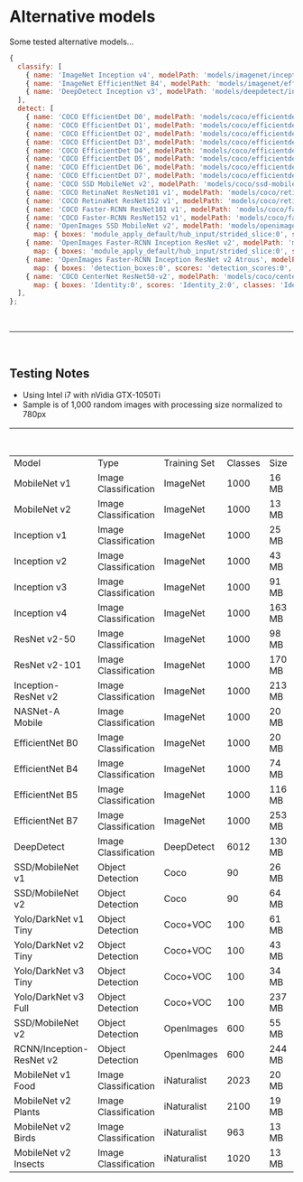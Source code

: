 # Alternative models

Some tested alternative models...

```js
{
  classify: [
    { name: 'ImageNet Inception v4', modelPath: 'models/imagenet/inception-v4', tensorSize: 299, scaleScore: 200, offset: 1 },
    { name: 'ImageNet EfficientNet B4', modelPath: 'models/imagenet/efficientnet-b4', tensorSize: 380, minScore: 0.35, scaleScore: 1 },
    { name: 'DeepDetect Inception v3', modelPath: 'models/deepdetect/inception-v3', tensorSize: 299, minScore: 0.35, scaleScore: 2000 },
  ],
  detect: [
    { name: 'COCO EfficientDet D0', modelPath: 'models/coco/efficientdet-d0', minScore: 0.2, scaleOutput: true },
    { name: 'COCO EfficientDet D1', modelPath: 'models/coco/efficientdet-d1', minScore: 0.2, scaleOutput: true },
    { name: 'COCO EfficientDet D2', modelPath: 'models/coco/efficientdet-d2', minScore: 0.2, scaleOutput: true },
    { name: 'COCO EfficientDet D3', modelPath: 'models/coco/efficientdet-d3', minScore: 0.2, scaleOutput: true, maxResults: 20 },
    { name: 'COCO EfficientDet D4', modelPath: 'models/coco/efficientdet-d4', minScore: 0.2, scaleOutput: true },
    { name: 'COCO EfficientDet D5', modelPath: 'models/coco/efficientdet-d5', minScore: 0.2, scaleOutput: true },
    { name: 'COCO EfficientDet D6', modelPath: 'models/coco/efficientdet-d6', minScore: 0.2, scaleOutput: true },
    { name: 'COCO EfficientDet D7', modelPath: 'models/coco/efficientdet-d7', minScore: 0.2, scaleOutput: true },
    { name: 'COCO SSD MobileNet v2', modelPath: 'models/coco/ssd-mobilenet-v2', minScore: 0.4, scaleOutput: true, maxResults: 20 }, // fast and imprecise
    { name: 'COCO RetinaNet ResNet101 v1', modelPath: 'models/coco/retinanet-resnet101-v1' },
    { name: 'COCO RetinaNet ResNet152 v1', modelPath: 'models/coco/retinanet-resnet152-v1' },
    { name: 'COCO Faster-RCNN ResNet101 v1', modelPath: 'models/coco/fasterrcnn-resnet101-v1' },
    { name: 'COCO Faster-RCNN ResNet152 v1', modelPath: 'models/coco/fasterrcnn-resnet152-v1' },
    { name: 'OpenImages SSD MobileNet v2', modelPath: 'models/openimages/ssd-mobilenet-v2', minScore: 0.15, normalizeInput: 1.0 / 255, maxResults: 20,
      map: { boxes: 'module_apply_default/hub_input/strided_slice:0', scores: 'module_apply_default/hub_input/strided_slice_1:0', classes: 'module_apply_default/hub_input/strided_slice_2:0' } },
    { name: 'OpenImages Faster-RCNN Inception ResNet v2', modelPath: 'models/openimages/faster-rcnn-resnet-v2', minScore: 0.05, normalizeInput: 1.0 / 255,
      map: { boxes: 'module_apply_default/hub_input/strided_slice:0', scores: 'module_apply_default/hub_input/strided_slice_1:0', classes: 'module_apply_default/hub_input/strided_slice_2:0' } },
    { name: 'OpenImages Faster-RCNN Inception ResNet v2 Atrous', modelPath: 'models/openimages/faster-rcnn-inception-resnet-v2-atrous', minScore: 0.05, normalizeInput: 1.0 / 255,
      map: { boxes: 'detection_boxes:0', scores: 'detection_scores:0', classes: 'detection_classes:0' } },
    { name: 'COCO CenterNet ResNet50-v2', modelPath: 'models/coco/centernet-resnet50-v2', minScore: 0.3, maxResults: 20,
      map: { boxes: 'Identity:0', scores: 'Identity_2:0', classes: 'Identity_1:0' } },
  ],
};
```

<br><hr><br>

## Testing Notes

- Using Intel i7 with nVidia GTX-1050Ti
- Sample is of 1,000 random images with processing size normalized to 780px

|                          |                      |              |         |        |         |            |             | Top 1% Accuracy |           |        |        |
|--------------------------|----------------------|--------------|---------|--------|---------|------------|-------------|-----------------|-----------|--------|--------|
| Model                    | Type                 | Training Set | Classes | Size   | Tensors | Resolution | Performance | Correct         | Incorrect | Best   | Empty  |
| MobileNet v1             | Image Classification | ImageNet     | 1000    | 16 MB  | 59      | 224 px     | 150 ms      | 75.79%          | 14.74%    | 0.00%  | 9.47%  |
| MobileNet v2             | Image Classification | ImageNet     | 1000    | 13 MB  | 125     | 224 px     | 112 ms      | 75.79%          | 10.53%    | 10.53% | 13.68% |
| Inception v1             | Image Classification | ImageNet     | 1000    | 25 MB  | 120     | 224 px     | 230 ms      | 69.47%          | 9.47%     | 9.47%  | 21.05% |
| Inception v2             | Image Classification | ImageNet     | 1000    | 43 MB  | 145     | 224 px     | 165 ms      | 80.00%          | 5.26%     | 5.26%  | 14.74% |
| Inception v3             | Image Classification | ImageNet     | 1000    | 91 MB  | 194     | 224 px     | 203 ms      | 89.47%          | 10.53%    | 10.53% | 0.00%  |
| Inception v4             | Image Classification | ImageNet     | 1000    | 163 MB | 304     | 300 px     | 299 ms      | 94.74%          | 5.26%     | 10.53% | 0.00%  |
| ResNet v2-50             | Image Classification | ImageNet     | 1000    | 98 MB  | 147     | 224 px     | 128 ms      | 83.16%          | 14.74%    | 14.74% | 2.11%  |
| ResNet v2-101            | Image Classification | ImageNet     | 1000    | 170 MB | 283     | 224 px     | 94 ms       | 82.11%          | 15.79%    | 15.79% | 2.11%  |
| Inception-ResNet v2      | Image Classification | ImageNet     | 1000    | 213 MB | 500     | 224 px     | 228 ms      | 91.58%          | 8.42%     | 8.42%  | 0.00%  |
| NASNet-A Mobile          | Image Classification | ImageNet     | 1000    | 20 MB  | 574     | 224 px     | 170 ms      | 85.26%          | 11.58%    | 11.58% | 3.16%  |
| EfficientNet B0          | Image Classification | ImageNet     | 1000    | 20 MB  | 168     | 224 px     | 134 ms      | 83.16%          | 6.32%     | 6.32%  | 10.53% |
| EfficientNet B4          | Image Classification | ImageNet     | 1000    | 74 MB  | 338     | 380 px     | 438 ms      | 91.58%          | 3.16%     | 3.16%  | 5.26%  |
| EfficientNet B5          | Image Classification | ImageNet     | 1000    | 116 MB | 394     | 456 px     | 448 ms      | 94.00%          | 2.00%     | 3.16%  | 3.15%  |
| EfficientNet B7          | Image Classification | ImageNet     | 1000    | 253 MB | 552     | 600 px     | 995 ms      | 96.84%          | 1.05%     | 1.05%  | 2.11%  |
| DeepDetect               | Image Classification | DeepDetect   | 6012    | 130 MB | 191     | 300 px     | 189 ms      | 87.37%          | 12.63%    | 2.11%  | 0.00%  |
| SSD/MobileNet v1         | Object Detection     | Coco         | 90      | 26 MB  | 163     | 224 px     | 120 ms      | 62.11%          | 9.47%     | 0.00%  | 28.42% |
| SSD/MobileNet v2         | Object Detection     | Coco         | 90      | 64 MB  | 202     | 224 px     | 147 ms      | 67.37%          | 8.42%     | 0.00%  | 24.21% |
| Yolo/DarkNet v1 Tiny     | Object Detection     | Coco+VOC     | 100     | 61 MB  | 42      | 416 px     | -           | -               | -         | -      | -      |
| Yolo/DarkNet v2 Tiny     | Object Detection     | Coco+VOC     | 100     | 43 MB  | 42      | 416 px     | -           | -               | -         | -      | -      |
| Yolo/DarkNet v3 Tiny     | Object Detection     | Coco+VOC     | 100     | 34 MB  | 59      | 416 px     | -           | -               | -         | -      | -      |
| Yolo/DarkNet v3 Full     | Object Detection     | Coco+VOC     | 100     | 237 MB | 366     | 416 px     | -           | -               | -         | -      | -      |
| SSD/MobileNet v2         | Object Detection     | OpenImages   | 600     | 55 MB  | 1434    | 300 px     | 2709 ms     | 92.63%          | 2.11%     | 16.84% | 5.26%  |
| RCNN/Inception-ResNet v2 | Object Detection     | OpenImages   | 600     | 244 MB | 1944    | 300 px     | -           | -               | -         | -      | -      |
| MobileNet v1 Food        | Image Classification | iNaturalist  | 2023    | 20 MB  | 58      | 192 px     | 45 ms       | -               | -         | -      | -      |
| MobileNet v2 Plants      | Image Classification | iNaturalist  | 2100    | 19 MB  | 169     | 224 px     | 58 ms       | -               | -         | -      | -      |
| MobileNet v2 Birds       | Image Classification | iNaturalist  | 963     | 13 MB  | 170     | 224 px     | 34 ms       | -               | -         | -      | -      |
| MobileNet v2 Insects     | Image Classification | iNaturalist  | 1020    | 13 MB  | 169     | 224 px     | 32 ms       | -               | -         | -      | -      |
